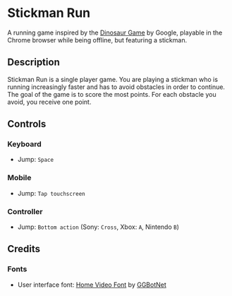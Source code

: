 # Stickman Run

A running game inspired by the [Dinosaur Game](https://en.wikipedia.org/wiki/Dinosaur_Game) by Google, playable in the Chrome browser while being offline, but featuring a stickman.

## Description

Stickman Run is a single player game. You are playing a stickman who is running increasingly faster and has to avoid obstacles in order to continue. The goal of the game is to score the most points. For each obstacle you avoid, you receive one point.

## Controls

### Keyboard

- Jump: `Space`

### Mobile

- Jump: `Tap touchscreen`

### Controller

- Jump: `Bottom action` (Sony: `Cross`, Xbox: `A`, Nintendo `B`)

## Credits

### Fonts

- User interface font: [Home Video Font](https://www.fontspace.com/home-video-font-f116641) by [GGBotNet](https://www.fontspace.com/ggbotnet)

